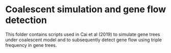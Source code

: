 # Coalescent simulation and gene flow detection

This folder contains scripts used in Cai et al (2019) to simulate gene trees under coalescent model and to subsequently detect gene flow using triple frequency in gene trees.
